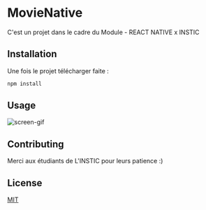 # MovieNative

C'est un projet dans le cadre du Module - REACT NATIVE x INSTIC
## Installation
Une fois le projet télécharger faite :

```bash
npm install 
```

## Usage

![screen-gif](./sample.gif)

## Contributing
Merci aux étudiants de L'INSTIC pour leurs patience :)

## License
[MIT](https://choosealicense.com/licenses/mit/)